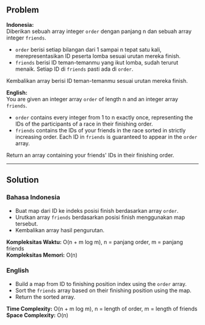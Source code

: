 ## Problem

**Indonesia:**  
Diberikan sebuah array integer `order` dengan panjang n dan sebuah array integer `friends`.

- `order` berisi setiap bilangan dari 1 sampai n tepat satu kali, merepresentasikan ID peserta lomba sesuai urutan mereka finish.
- `friends` berisi ID teman-temanmu yang ikut lomba, sudah terurut menaik. Setiap ID di `friends` pasti ada di `order`.

Kembalikan array berisi ID teman-temanmu sesuai urutan mereka finish.

**English:**  
You are given an integer array `order` of length n and an integer array `friends`.

- `order` contains every integer from 1 to n exactly once, representing the IDs of the participants of a race in their finishing order.
- `friends` contains the IDs of your friends in the race sorted in strictly increasing order. Each ID in `friends` is guaranteed to appear in the `order` array.

Return an array containing your friends' IDs in their finishing order.

---

## Solution

### Bahasa Indonesia

- Buat map dari ID ke indeks posisi finish berdasarkan array `order`.
- Urutkan array `friends` berdasarkan posisi finish menggunakan map tersebut.
- Kembalikan array hasil pengurutan.

**Kompleksitas Waktu:** O(n + m log m), n = panjang order, m = panjang friends  
**Kompleksitas Memori:** O(n)

### English

- Build a map from ID to finishing position index using the `order` array.
- Sort the `friends` array based on their finishing position using the map.
- Return the sorted array.

**Time Complexity:** O(n + m log m), n = length of order, m = length of friends  
**Space Complexity:** O(n)